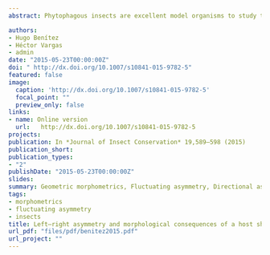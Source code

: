 ```yaml
---
abstract: Phytophagous insects are excellent model organisms to study the genetic and ecological components of adaptation and morphological divergence, because their host plants are one of the main environmental factors influencing their early life stages. Although many lepidopterans are highly specialized in their host use, shifts to exotic plants have been reported for some species. *Macaria mirthae* is a native moth from Northern Chile that feeds preferentially on the Fabacea species *Acacia macracantha*, however due to habitat loss a host shift has recently been observed to the introduced fabacean *Leucaena leucocephala*. We studied the impact that different host plants have on the developmental instability levels in the moth’s wing morphology evaluating both fluctuating asymmetry (FA) and directional asymmetry (DA). FA measures the small random deviations existing between the left and right sides of bilaterally symmetrical traits and it widely used as a biomonitor of environmental quality. DA refers to the tendency for a trait to be consistently developed in a different manner on the right and left sides of the body. It has been recently shown that subtle DA patterns seem to be a ubiquitous phenomenon among bilaterian animals. Our results confirmed the presence of FA in *M. mirthae* forewings by applying geometric morphometric techniques. Furthermore, it was found that the individuals feeding on the endemic tree (*A. macracantha*) showed marked DA levels, while the specimens inhabiting the exotic plant (*L. leucocephala*) did not. The absence of DA in the individuals occupying the exotic plant is striking, because it has been established that this asymmetry pattern is widespread among insect wings. This phenomenon could be related to the influence of *L. leucocephala* on normal wing development. Despite the reduced quality of *L. leucocephala* as host plant, its wider presence in the Azapa valley (Chile) could explain the host shift made by *M. mirthae*.

authors:
- Hugo Benítez
- Héctor Vargas
- admin
date: "2015-05-23T00:00:00Z"
doi: " http://dx.doi.org/10.1007/s10841-015-9782-5"
featured: false
image:
  caption: 'http://dx.doi.org/10.1007/s10841-015-9782-5'
  focal_point: ""
  preview_only: false
links:
- name: Online version
  url:   http://dx.doi.org/10.1007/s10841-015-9782-5
projects:
publication: In *Journal of Insect Conservation* 19,589–598 (2015)
publication_short: 
publication_types:
- "2"
publishDate: "2015-05-23T00:00:00Z"
slides: 
summary: Geometric morphometrics, Fluctuating asymmetry, Directional asymmetry, Geometridae, Wingshape
tags:
- morphometrics
- fluctuating asymmetry
- insects
title: Left–right asymmetry and morphological consequences of a host shift in the oligophagous Neotropical moth *Macaria mirthae* (Lepidoptera Geometridae)
url_pdf: "files/pdf/benitez2015.pdf"
url_project: ""
---
```


